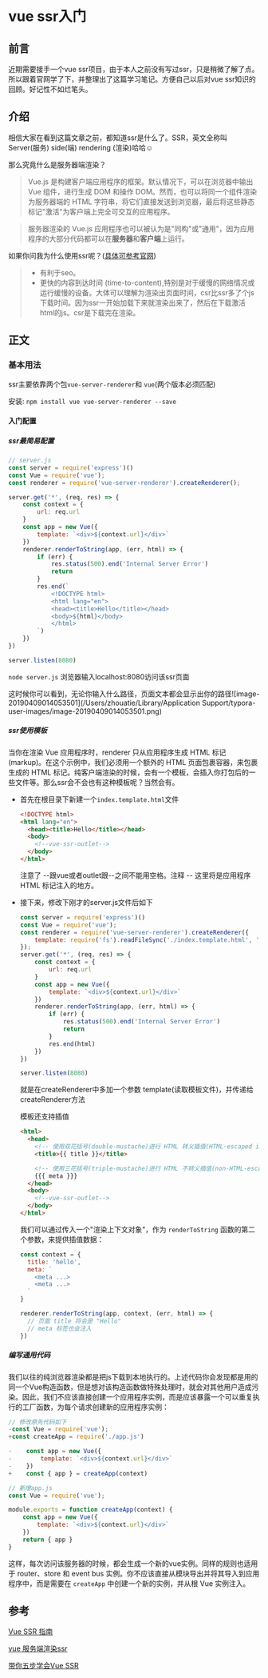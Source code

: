 # vue ssr入门

## 前言

近期需要接手一个vue ssr项目，由于本人之前没有写过ssr，只是稍微了解了点。所以跟着官网学了下，并整理出了这篇学习笔记。方便自己以后对vue ssr知识的回顾。好记性不如烂笔头。



## 介绍

相信大家在看到这篇文章之前，都知道ssr是什么了。SSR，英文全称叫 Server(服务) side(端) rendering (渲染)哈哈☺

那么究竟什么是服务器端渲染？

> Vue.js 是构建客户端应用程序的框架。默认情况下，可以在浏览器中输出 Vue 组件，进行生成 DOM 和操作 DOM。然而，也可以将同一个组件渲染为服务器端的 HTML 字符串，将它们直接发送到浏览器，最后将这些静态标记"激活"为客户端上完全可交互的应用程序。

> 服务器渲染的 Vue.js 应用程序也可以被认为是"同构"或"通用"，因为应用程序的大部分代码都可以在**服务器**和**客户端**上运行。

如果你问我为什么使用ssr呢？([具体可参考官网](<https://ssr.vuejs.org/zh/#%E4%B8%BA%E4%BB%80%E4%B9%88%E4%BD%BF%E7%94%A8%E6%9C%8D%E5%8A%A1%E5%99%A8%E7%AB%AF%E6%B8%B2%E6%9F%93-ssr-%EF%BC%9F>))

> - 有利于seo。
> - 更快的内容到达时间 (time-to-content),特别是对于缓慢的网络情况或运行缓慢的设备。大体可以理解为渲染出页面时间，csr比ssr多了个js下载时间。因为ssr一开始加载下来就渲染出来了，然后在下载激活html的js。csr是下载完在渲染。



## 正文

### 基本用法

ssr主要依靠两个包`vue-server-renderer`和 `vue`(两个版本必须匹配)

安装: `npm install vue vue-server-renderer --save`



#### 入门配置

##### ssr最简易配置

```javascript
// server.js
const server = require('express')()
const Vue = require('vue');
const renderer = require('vue-server-renderer').createRenderer();

server.get('*', (req, res) => {
    const context = {
        url: req.url
    }
    const app = new Vue({
        template: `<div>${context.url}</div>`
    })
    renderer.renderToString(app, (err, html) => {
        if (err) {
            res.status(500).end('Internal Server Error')
            return
        }
        res.end(`
            <!DOCTYPE html>
            <html lang="en">
            <head><title>Hello</title></head>
            <body>${html}</body>
            </html>
        `)
    })
})

server.listen(8080)
```



`node server.js` 浏览器输入localhost:8080访问该ssr页面

这时候你可以看到，无论你输入什么路径，页面文本都会显示出你的路径![image-20190409014053501](/Users/zhouatie/Library/Application Support/typora-user-images/image-20190409014053501.png)

##### ssr使用模板

当你在渲染 Vue 应用程序时，renderer 只从应用程序生成 HTML 标记 (markup)。在这个示例中，我们必须用一个额外的 HTML 页面包裹容器，来包裹生成的 HTML 标记。纯客户端渲染的时候，会有一个模板，会插入你打包后的一些文件等。那么ssr会不会也有这种模板呢？当然会有。

- 首先在根目录下新建一个`index.template.html`文件

  ```html
  <!DOCTYPE html>
  <html lang="en">
    <head><title>Hello</title></head>
    <body>
      <!--vue-ssr-outlet-->
    </body>
  </html>
  ```

  注意了 --跟vue或者outlet跟--之间不能用空格。注释 -- 这里将是应用程序 HTML 标记注入的地方。

- 接下来，修改下刚才的server.js文件后如下

  ```javascript
  const server = require('express')()
  const Vue = require('vue');
  const renderer = require('vue-server-renderer').createRenderer({
      template: require('fs').readFileSync('./index.template.html', 'utf-8')
  });
  server.get('*', (req, res) => {
      const context = {
          url: req.url
      }
      const app = new Vue({
          template: `<div>${context.url}</div>`
      })
      renderer.renderToString(app, (err, html) => {
          if (err) {
              res.status(500).end('Internal Server Error')
              return
          }
          res.end(html)
      })
  })
  
  server.listen(8080)
  ```

  就是在createRenderer中多加一个参数 template(读取模板文件)，并传递给createRenderer方法

  模板还支持插值

  ```html
  <html>
    <head>
      <!-- 使用双花括号(double-mustache)进行 HTML 转义插值(HTML-escaped interpolation) -->
      <title>{{ title }}</title>
  
      <!-- 使用三花括号(triple-mustache)进行 HTML 不转义插值(non-HTML-escaped interpolation) -->
      {{{ meta }}}
    </head>
    <body>
      <!--vue-ssr-outlet-->
    </body>
  </html>
  ```

  我们可以通过传入一个"渲染上下文对象"，作为 `renderToString` 函数的第二个参数，来提供插值数据：

  ```javascript
  const context = {
    title: 'hello',
    meta: `
      <meta ...>
      <meta ...>
    `
  }
  
  renderer.renderToString(app, context, (err, html) => {
    // 页面 title 将会是 "Hello"
    // meta 标签也会注入
  })
  ```

  



##### 编写通用代码

我们以往的纯浏览器渲染都是把js下载到本地执行的。上述代码你会发现都是用的同一个Vue构造函数，但是想对该构造函数做特殊处理时，就会对其他用户造成污染。因此，我们不应该直接创建一个应用程序实例，而是应该暴露一个可以重复执行的工厂函数，为每个请求创建新的应用程序实例：

```javascript
// 修改原先代码如下
-const Vue = require('vue');
+const createApp = require('./app.js')

-    const app = new Vue({
-        template: `<div>${context.url}</div>`
-    })
+    const { app } = createApp(context)

// 新增app.js
const Vue = require('vue');

module.exports = function createApp(context) {
    const app = new Vue({
        template: `<div>${context.url}</div>`
    })
    return { app }
}
```

这样，每次访问该服务器的时候，都会生成一个新的vue实例。同样的规则也适用于 router、store 和 event bus 实例。你不应该直接从模块导出并将其导入到应用程序中，而是需要在 `createApp` 中创建一个新的实例，并从根 Vue 实例注入。







## 参考

[Vue SSR 指南](<https://ssr.vuejs.org/zh/>)

[vue 服务端渲染ssr](<https://www.jianshu.com/p/a7631293d7f1>)

[带你五步学会Vue SSR](https://segmentfault.com/a/1190000016637877#articleHeader0)